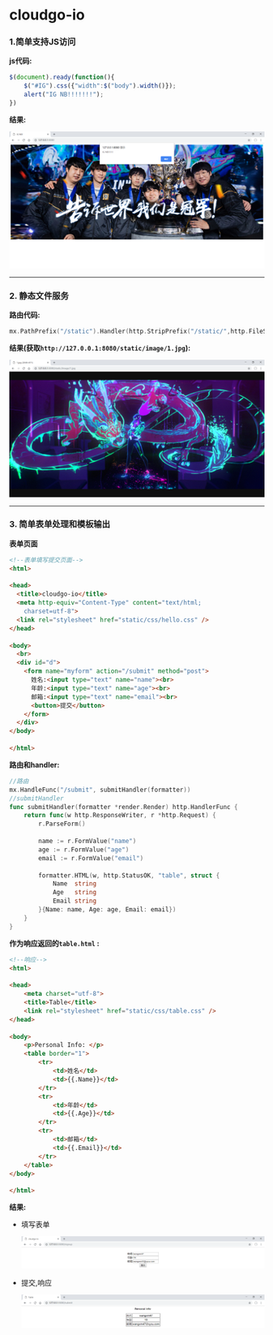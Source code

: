 # cloudgo-io

### 1.简单支持JS访问

**js代码:**

```JavaScript
$(document).ready(function(){
    $("#IG").css({"width":$("body").width()});
    alert("IG NB!!!!!!!");
})
```

**结果:**

![js](./img_readme/js.png)

----------------------------------------------



### 2. 静态文件服务

**路由代码:**

```go
mx.PathPrefix("/static").Handler(http.StripPrefix("/static/",http.FileServer(http.Dir(webRoot+"/assets/"))))
```

**结果(获取`http://127.0.0.1:8080/static/image/1.jpg`):**

![static](./img_readme/static.png)

-------------------------------------------------

### 3. 简单表单处理和模板输出

**表单页面** 

```html
<!--表单填写提交页面-->
<html>

<head>
  <title>cloudgo-io</title>
  <meta http-equiv="Content-Type" content="text/html; 
    charset=utf-8">
  <link rel="stylesheet" href="static/css/hello.css" />
</head>

<body>
  <br>
  <div id="d">
    <form name="myform" action="/submit" method="post">
      姓名:<input type="text" name="name"><br>
      年龄:<input type="text" name="age"><br>
      邮箱:<input type="text" name="email"><br>
      <button>提交</button>
    </form>
  </div>
</body>

</html>
```

**路由和handler:**

```go
//路由
mx.HandleFunc("/submit", submitHandler(formatter))
//submitHandler
func submitHandler(formatter *render.Render) http.HandlerFunc {
	return func(w http.ResponseWriter, r *http.Request) {
		r.ParseForm()

		name := r.FormValue("name")
		age := r.FormValue("age")
		email := r.FormValue("email")

		formatter.HTML(w, http.StatusOK, "table", struct {
			Name  string
			Age   string
			Email string
		}{Name: name, Age: age, Email: email})
	}
}
```

**作为响应返回的`table.html` :**

```html
<!--响应-->
<html>

<head>
    <meta charset="utf-8">
    <title>Table</title>
    <link rel="stylesheet" href="static/css/table.css" />
</head>

<body>
    <p>Personal Info: </p>
    <table border="1">
        <tr>
            <td>姓名</td>
            <td>{{.Name}}</td>
        </tr>
        <tr>
            <td>年龄</td>
            <td>{{.Age}}</td>
        </tr>
        <tr>
            <td>邮箱</td>
            <td>{{.Email}}</td>
        </tr>
    </table>
</body>

</html>
```

**结果:**

* 填写表单

  ![form.html](./img_readme/form.png)

* 提交,响应

  ![form.html](./img_readme/submit.png)